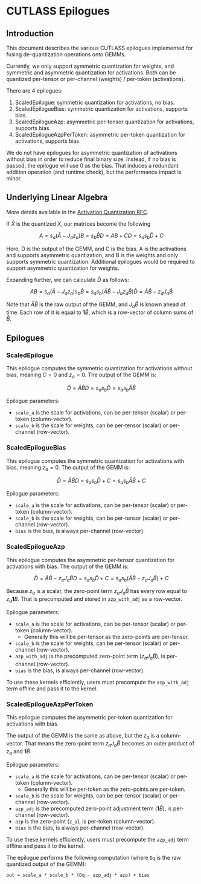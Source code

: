 # CUTLASS Epilogues

## Introduction
This document describes the various CUTLASS epilogues implemented for fusing de-quantization operations onto GEMMs. 

Currently, we only support symmetric quantization for weights,
and symmetric and asymmetric quantization for activations.
Both can be quantized per-tensor or per-channel (weights) / per-token (activations).

There are 4 epilogues:
1. ScaledEpilogue: symmetric quantization for activations, no bias.
1. ScaledEpilogueBias: symmetric quantization for activations, supports bias.
1. ScaledEpilogueAzp: asymmetric per-tensor quantization for activations, supports bias.
1. ScaledEpilogueAzpPerToken: asymmetric per-token quantization for activations, supports bias.

We do not have epilogues for asymmetric quantization of activations without bias in order to reduce final binary size.
Instead, if no bias is passed, the epilogue will use 0 as the bias.
That induces a redundant addition operation (and runtime check), but the performance impact is minor.

## Underlying Linear Algebra

More details available in the [Activation Quantization RFC](https://github.com/vllm-project/vllm/issues/3975).

If $` \widehat X `$ is the quantized $` X `$, our matrices become the following

```math
A = s_a (\widehat A - J_a z_a)
B = s_b \widehat B
D = A B + C
D = s_a s_b \widehat D + C
```

Here, D is the output of the GEMM, and C is the bias.
A is the activations and supports asymmetric quantization,
and B is the weights and only supports symmetric quantization.
Additional epilogues would be required to support asymmetric quantization for weights.

Expanding further, we can calculate $` \widehat D `$ as follows:

```math
A B = s_a ( \widehat A - J_a z_a ) s_b \widehat B = s_a s_b \left( \widehat A \widehat B - J_a z_a \widehat B \right)
\widehat D = \widehat A \widehat B - z_a J_a \widehat B
```

Note that $` \widehat A \widehat B `$ is the raw output of the GEMM,
and $` J_a \widehat B `$ is known ahead of time.
Each row of it is equal to $` \mathbf 1 \widehat B `$, which is a row-vector of column sums of $` \widehat B `$.

## Epilogues

### ScaledEpilogue
This epilogue computes the symmetric quantization for activations without bias, meaning $` C = 0 `$ and $` z_a = 0 `$.
The output of the GEMM is:

```math

\widehat D = \widehat A \widehat B
D = s_a s_b \widehat D = s_a s_b \widehat A \widehat B

```

Epilogue parameters:
- `scale_a` is the scale for activations, can be per-tensor (scalar) or per-token (column-vector).
- `scale_b` is the scale for weights, can be per-tensor (scalar) or per-channel (row-vector).

### ScaledEpilogueBias
This epilogue computes the symmetric quantization for activations with bias, meaning $` z_a = 0 `$.
The output of the GEMM is:

```math

\widehat D = \widehat A \widehat B
D = s_a s_b \widehat D + C = s_a s_b \widehat A \widehat B + C

```


Epilogue parameters:
- `scale_a` is the scale for activations, can be per-tensor (scalar) or per-token (column-vector).
- `scale_b` is the scale for weights, can be per-tensor (scalar) or per-channel (row-vector).
- `bias` is the bias, is always per-channel (row-vector).

### ScaledEpilogueAzp
This epilogue computes the asymmetric per-tensor quantization for activations with bias.
The output of the GEMM is:

```math
\widehat D = \widehat A \widehat B - z_a J_a \widehat B
D = s_a s_b \widehat D + C = s_a s_b \left( \widehat A \widehat B - z_a J_a \widehat B \right) + C
```

Because $` z_a `$ is a scalar, the zero-point term $` z_a J_a \widehat B `$ has every row equal to $` z_a \mathbf 1 B `$. 
That is precomputed and stored in `azp_with_adj` as a row-vector.

Epilogue parameters:
- `scale_a` is the scale for activations, can be per-tensor (scalar) or per-token (column-vector).
  - Generally this will be per-tensor as the zero-points are per-tensor.
- `scale_b` is the scale for weights, can be per-tensor (scalar) or per-channel (row-vector).
- `azp_with_adj` is the precomputed zero-point term ($` z_a J_a \widehat B `$), is per-channel (row-vector).
- `bias` is the bias, is always per-channel (row-vector).

To use these kernels efficiently, users must precompute the `azp_with_adj` term offline and pass it to the kernel.

### ScaledEpilogueAzpPerToken
This epilogue computes the asymmetric per-token quantization for activations with bias.

The output of the GEMM is the same as above, but the $` z_a `$ is a column-vector.
That means the zero-point term $` z_a J_a \widehat B `$ becomes an outer product of $` z_a `$ and $` \mathbf 1 \widehat B `$.

Epilogue parameters:
- `scale_a` is the scale for activations, can be per-tensor (scalar) or per-token (column-vector).
  - Generally this will be per-token as the zero-points are per-token.
- `scale_b` is the scale for weights, can be per-tensor (scalar) or per-channel (row-vector).
- `azp_adj` is the precomputed zero-point adjustment term ($` \mathbf 1 \widehat B `$), is per-channel (row-vector).
- `azp` is the zero-point (`z_a`), is per-token (column-vector).
- `bias` is the bias, is always per-channel (row-vector).

To use these kernels efficiently, users must precompute the `azp_adj` term offline and pass it to the kernel.

The epilogue performs the following computation (where `Dq` is the raw quantized output of the GEMM):
```
out = scale_a * scale_b * (Dq - azp_adj * azp) + bias
```
